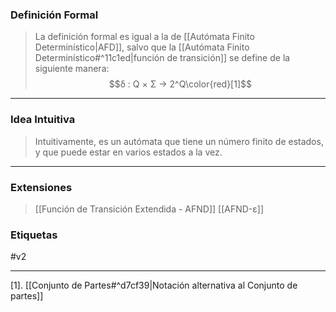 ### Definición Formal
> La definición formal es igual a la de [[Autómata Finito Determinístico|AFD]], salvo que la [[Autómata Finito Determinístico#^11c1ed|función de transición]] se define de la siguiente manera: $$δ : Q × Σ → 2^Q\color{red}[1]$$
***
### Idea Intuitiva
> Intuitivamente, es un autómata que tiene un número finito de estados, y que puede estar en varios estados a la vez. 
***
### Extensiones
> [[Función de Transición Extendida - AFND]] 
   [[AFND-ε]] 
### Etiquetas
#v2 
***
[1]. [[Conjunto de Partes#^d7cf39|Notación alternativa al Conjunto de partes]]